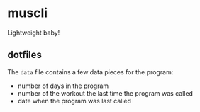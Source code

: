 # muscli
Lightweight baby!

## dotfiles

The `data` file contains a few data pieces for the program:
- number of days in the program
- number of the workout the last time the program was called
- date when the program was last called
